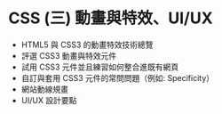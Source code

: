 # CSS (三) 動畫與特效、UI/UX
  - HTML5 與 CSS3 的動畫特效技術總覽 
  - 評選 CSS3 動畫與特效元件 
  - 試用 CSS3 元件並且練習如何整合進既有網頁 
  - 自訂與套用 CSS3 元件的常問問題（例如: Specificity）
  - 網站動線規畫 
  - UI/UX 設計要點